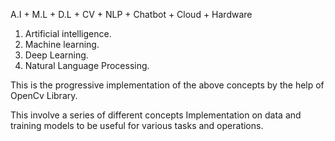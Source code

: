 A.I + M.L + D.L + CV + NLP + Chatbot + Cloud + Hardware

1. Artificial intelligence.
2. Machine learning.
3. Deep Learning.
4. Natural Language Processing.

This is the progressive implementation of the above concepts by the help of OpenCv Library.

This involve a series of different concepts
Implementation on data and training models to be useful for various tasks and operations.



